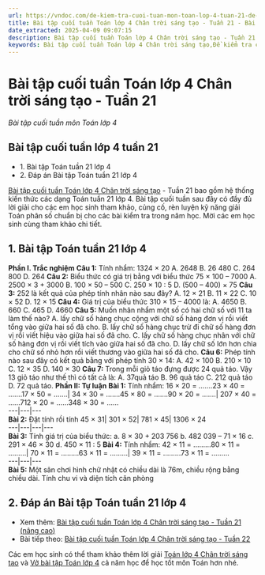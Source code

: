```yaml
---
url: https://vndoc.com/de-kiem-tra-cuoi-tuan-mon-toan-lop-4-tuan-21-de-1-161216
title: Bài tập cuối tuần Toán lớp 4 Chân trời sáng tạo - Tuần 21 - Bài tập cuối tuần môn Toán lớp 4 - VnDoc.com
date_extracted: 2025-04-09 09:07:15
description: Bài tập cuối tuần Toán lớp 4 Chân trời sáng tạo - Tuần 21 có đáp án giúp các em học sinh ôn tập, nâng cao kỹ năng giải Toán.
keywords: Bài tập cuối tuần Toán lớp 4 Chân trời sáng tạo,Đề kiểm tra cuối tuần môn Toán lớp 4 Tuần 21,Đề kiểm tra cuối tuần môn Toán lớp 4,Bài tập cuối tuần môn Toán lớp 4,giải Toán lớp 4,giải bài tập toán 4,toán lớp 4,bài tập toán lớp 4,bài tập toán lớp 4 có đáp án
---
```


# Bài tập cuối tuần Toán lớp 4 Chân trời sáng tạo - Tuần 21
 _Bài tập cuối tuần môn Toán lớp 4_
## Bài tập cuối tuần lớp 4 tuần 21
  * 1\. Bài tập Toán tuần 21 lớp 4
  * 2\. Đáp án Bài tập Toán tuần 21 lớp 4

[Bài tập cuối tuần Toán lớp 4 Chân trời sáng tạo](<https://vndoc.com/de-kiem-tra-cuoi-tuan-toan4>) \- Tuần 21 bao gồm hệ thống kiến thức các dạng Toán tuần 21 lớp 4. Bài tập cuối tuần sau đây có đầy đủ lời giải cho các em học sinh tham khảo, củng cố, rèn luyện kỹ năng giải Toán phân số chuẩn bị cho các bài kiểm tra trong năm học. Mời các em học sinh cùng tham khảo chi tiết.
## **1\. Bài tập Toán tuần 21 lớp 4**
**Phần I. Trắc nghiệm**
**Câu 1:** Tính nhẩm: 1324 × 20
A. 2648
B. 26 480
C. 264 800
D. 264
**Câu 2:** Biểu thức có giá trị bằng với biểu thức 75 × 100 – 7000
A. 2500 × 3 + 3000
B. 100 × 50 – 500
C. 250 × 10 : 5
D. \(500 – 400\) × 75
**Câu 3:** 252 là kết quả của phép tính nhân nào sau đây?
A. 12 × 21
B. 11 × 22
C. 10 × 52
D. 12 × 15
**Câu 4:** Giá trị của biểu thức 310 × 15 – 4000 là:
A. 4650
B. 660
C. 465
D. 4660
**Câu 5:** Muốn nhân nhẩm một số có hai chữ số với 11 ta làm thế nào?
A. lấy chữ số hàng chục cộng với chữ số hàng đơn vị rồi viết tổng vào giữa hai số đã cho.
B. lấy chữ số hàng chục trừ đi chữ số hàng đơn vị rồi viết hiệu vào giữa hai số đã cho.
C. lấy chữ số hàng chục nhân với chữ số hàng đơn vị rồi viết tích vào giữa hai số đã cho.
D. lấy chữ số lớn hơn chia cho chữ số nhỏ hơn rồi viết thương vào giữa hai số đã cho.
**Câu 6:** Phép tính nào sau đây có kết quả bằng với phép tính 30 × 14:
A. 42 × 100
B. 210 × 10
C. 12 × 35
D. 140 × 30
**Câu 7:** Trong mỗi giỏ táo đựng được 24 quả táo. Vậy 13 giỏ táo như thế thì có tất cả là:
A. 37quả táo
B. 96 quả táo
C. 212 quả táo
D. 72 quả táo.
**Phần II: Tự luận**
**Bài 1:** Tính nhẩm:
16 × 20 = …….23 × 40 = …….17 × 50 = …….| 34 × 30 = …….45 × 80 = …….90 × 20 = …….| 207 × 40 = …...712 × 20 = ……348 × 30 = ……  
---|---|---  
**Bài 2:** Đặt tính rồi tính
45 × 31| 301 × 52| 781 × 45| 1306 × 24  
---|---|---|---  
**Bài 3:** Tính giá trị của biểu thức:
a. 8 × 30 + 203 756
b. 482 039 – 71 × 16
c. 291 × 46 × 30
d. 450 × 11 : 5
**Bài 4:** Tính nhẩm:
42 × 11 = ………80 × 11 = ………| 70 × 11 = ………63 × 11 = ………| 39 × 11 = ………73 × 11 = ………  
---|---|---  
**Bài 5:** Một sân chơi hình chữ nhật có chiều dài là 76m, chiều rộng bằng chiều dài. Tính chu vi và diện tích căn phòng
## **2\. Đáp án Bài tập Toán tuần 21 lớp 4**
  * Xem thêm: [Bài tập cuối tuần Toán lớp 4 Chân trời sáng tạo - Tuần 21 \(nâng cao\)](<https://vndoc.com/bai-tap-cuoi-tuan-toan-lop-4-chan-troi-sang-tao-tuan-21-nang-cao-301052>)
  * Bài tiếp theo: [Bài tập cuối tuần Toán lớp 4 Chân trời sáng tạo - Tuần 22](<https://vndoc.com/de-kiem-tra-cuoi-tuan-mon-toan-lop-4-tuan-22-de-1-161926>)

Các em học sinh có thể tham khảo thêm lời giải [Toán lớp 4 Chân trời sáng tạo](<https://vndoc.com/toan-lop-4-chan-troi-sang-tao>) và [Vở bài tập Toán lớp 4](<https://vndoc.com/vo-bt-toan4>) cả năm học để học tốt môn Toán hơn nhé.
